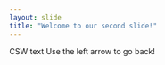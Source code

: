 ```yaml
---
layout: slide
title: "Welcome to our second slide!"
---
```

CSW text
Use the left arrow to go back!
